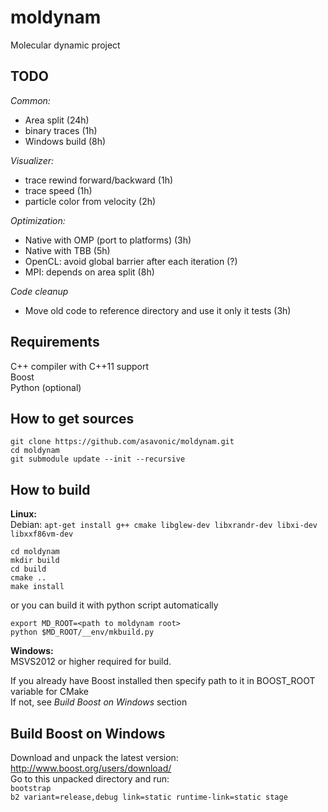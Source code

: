 moldynam
========

Molecular dynamic project

TODO
--------
*Common:*
* Area split (24h)
* binary traces (1h)
* Windows build (8h)

*Visualizer:*
* trace rewind forward/backward (1h)
* trace speed (1h)
* particle color from velocity (2h)

*Optimization:*
* Native with OMP (port to platforms) (3h)
* Native with TBB (5h)
* OpenCL: avoid global barrier after each iteration (?)
* MPI: depends on area split (8h)

*Code cleanup*
* Move old code to reference directory and use it only it tests (3h)

Requirements
--------
C++ compiler with C++11 support<br/>
Boost<br/>
Python (optional)

How to get sources
--------
`git clone https://github.com/asavonic/moldynam.git`<br/>
`cd moldynam`<br/>
`git submodule update --init --recursive`<br/>

How to build
--------

**Linux:**<br/>
Debian:
`apt-get install g++ cmake libglew-dev libxrandr-dev libxi-dev libxxf86vm-dev`


`cd moldynam`  
`mkdir build`  
`cd build`  
`cmake ..`  
`make install`  

or you can build it with python script automatically

`export MD_ROOT=<path to moldynam root>`  
`python $MD_ROOT/__env/mkbuild.py` 

**Windows:** <br />
MSVS2012 or higher required for build.

If you already have Boost installed then specify path to it in BOOST_ROOT variable for CMake<br/>
If not, see *Build Boost on Windows* section<br/>

Build Boost on Windows
--------
Download and unpack the latest version: http://www.boost.org/users/download/ <br/>
Go to this unpacked directory and run:<br/>
`bootstrap`<br/>
`b2 variant=release,debug link=static runtime-link=static stage`<br/>
